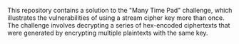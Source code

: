 This repository contains a solution to the "Many Time Pad" challenge, which illustrates the vulnerabilities of using a stream cipher key more than once. The challenge involves decrypting a series of hex-encoded ciphertexts that were generated by encrypting multiple plaintexts with the same key.
